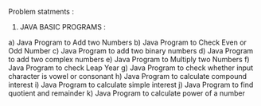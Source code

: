 Problem statments :

1.	JAVA BASIC PROGRAMS : 

a)	Java Program to Add two Numbers
b)	Java Program to Check Even or Odd Number
c)	Java Program to add two binary numbers
d)	Java Program to add two complex numbers
e)	Java Program to Multiply two Numbers
f)	Java Program to check Leap Year
g)	Java Program to check whether input character is vowel or consonant
h)	Java Program to calculate compound interest
i)	Java Program to calculate simple interest
j)	Java Program to find quotient and remainder
k)	Java Program to calculate power of a number
